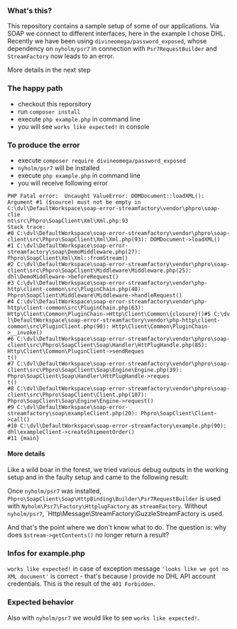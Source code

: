 ### What's this?
This repository contains a sample setup of some of our applications.
Via SOAP we connect to different interfaces, here in the example I chose DHL.
Recently we have been using `divineomega/password_exposed`, whose dependency on `nyholm/psr7` in connection with `Psr7RequestBuilder` and `StreamFactory` now leads to an error.

More details in the next step


### The happy path
- checkout this reporsitory
- run `composer install`
- execute `php example.php` in command line
- you will see `works like expected!` in console

### To produce the error
- execute `composer require divineomega/password_exposed`
- `nyholm/psr7` will be installed
- execute `php example.php` in command line
- you will receive following error
```
PHP Fatal error:  Uncaught ValueError: DOMDocument::loadXML(): Argument #1 ($source) must not be empty in C:\dvl\DefaultWorkspace\soap-error-streamfactory\vendor\phpro\soap-clie
nt\src\Phpro\SoapClient\Xml\Xml.php:93
Stack trace:
#0 C:\dvl\DefaultWorkspace\soap-error-streamfactory\vendor\phpro\soap-client\src\Phpro\SoapClient\Xml\Xml.php(93): DOMDocument->loadXML()
#1 C:\dvl\DefaultWorkspace\soap-error-streamfactory\soap\DemoMiddleware.php(27): Phpro\SoapClient\Xml\Xml::fromStream()
#2 C:\dvl\DefaultWorkspace\soap-error-streamfactory\vendor\phpro\soap-client\src\Phpro\SoapClient\Middleware\Middleware.php(25): dhl\DemoMiddleware->beforeRequest()
#3 C:\dvl\DefaultWorkspace\soap-error-streamfactory\vendor\php-http\client-common\src\PluginChain.php(48): Phpro\SoapClient\Middleware\Middleware->handleRequest()
#4 C:\dvl\DefaultWorkspace\soap-error-streamfactory\vendor\php-http\client-common\src\PluginChain.php(63): Http\Client\Common\PluginChain->Http\Client\Common\{closure}()#5 C:\dv
l\DefaultWorkspace\soap-error-streamfactory\vendor\php-http\client-common\src\PluginClient.php(90): Http\Client\Common\PluginChain->__invoke()
#6 C:\dvl\DefaultWorkspace\soap-error-streamfactory\vendor\phpro\soap-client\src\Phpro\SoapClient\Soap\Handler\HttPlugHandle.php(85): Http\Client\Common\PluginClient->sendReques
t()
#7 C:\dvl\DefaultWorkspace\soap-error-streamfactory\vendor\phpro\soap-client\src\Phpro\SoapClient\Soap\Engine\Engine.php(39): Phpro\SoapClient\Soap\Handler\HttPlugHandle->reques
t()
#8 C:\dvl\DefaultWorkspace\soap-error-streamfactory\vendor\phpro\soap-client\src\Phpro\SoapClient\Client.php(107): Phpro\SoapClient\Soap\Engine\Engine->request()
#9 C:\dvl\DefaultWorkspace\soap-error-streamfactory\soap\exampleClient.php(20): Phpro\SoapClient\Client->call()
#10 C:\dvl\DefaultWorkspace\soap-error-streamfactory\example.php(90): dhl\exampleClient->createShipmentOrder()
#11 {main}
```

#### More details
Like a wild boar in the forest, we tried various debug outputs in the working setup and in the faulty setup and came to the following result:

Once `nyholm/psr7` was installed, `Phpro\SoapClient\Soap\HttpBinding\Builder\Psr7RequestBuilder` is used with `Nyholm\Psr7\Factory\HttplugFactory` as `streamFactory`.
Without `nyholm/psr7`, `Http\Message\StreamFactory\GuzzleStreamFactory is used.

And that's the point where we don't know what to do.
The question is: why does `$stream->getContents()` no longer return a result?

### Infos for example.php
`works like expected!` in case of exception message `'looks like we got no XML document'` is correct - that's because I provide no DHL API account credentials. This is the result of the `401 Forbidden`.

### Expected behavior
Also with `nyholm/psr7` we would like to see `works like expected!`.